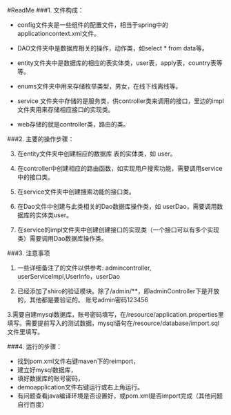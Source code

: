 #ReadMe
###1. 文件构成：
- config文件夹是一些组件的配置文件，相当于spring中的applicationcontext.xml文件。

- DAO文件夹中是数据库相关的操作，动作类，如select * from data等。

- entity文件夹中是数据库的相应的表实体类，user表，apply表，country表等等。

- enums文件夹中用来存储枚举类型，男女，在线下线离线等。

- service 文件夹中存储的是服务类，供controller类来调用的接口，里边的impl文件夹用来存储相应接口的实现类。

- web存储的就是controller类，路由的类。

###2. 主要的操作步骤：

3. 在entity文件夹中创建相应的数据库 表的实体类，如 user。

1. 在controller中创建相应的路由函数，如实现用户搜索功能，需要调用service中的接口类。

1. 在service文件夹中创建搜索功能的接口类。

2. 在Dao文件中创建与此类相关的Dao数据库操作类，如 userDao，需要调用数据库的实体类user。

3. 在service的impl文件夹中创建创建接口的实现类（一个接口可以有多个实现类）需要调用Dao数据库操作类。

###3. 注意事项
1. 一些详细备注了的文件以供参考: admincontroller, userServiceImpl,UserInfo，userDao

2. 已经添加了shiro的验证模块。除了/admin/**，即adminController下是开放的，其他都是要验证的。
账号admin密码123456

3.需要自建mysql数据库，账号密码填写，在/resource/application.properties里填写。需要提前写入的测试数据，mysql语句在/resource/database/import.sql文件里填写。

###4. 运行的步骤：
- 找到pom.xml文件右键maven下的reimport，
- 建立好mysql数据库，
- 填好数据库的账号密码，
- demoapplication文件右键运行或右上角运行。
- 有问题查看java编译环境是否设置好，或pom.xml是否import完成（其他问题自行百度）
